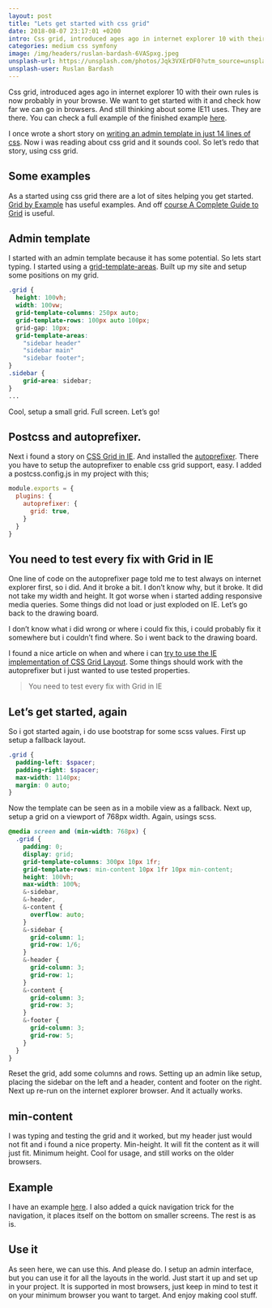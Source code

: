 ```yaml
---
layout: post
title: "Lets get started with css grid"
date: 2018-08-07 23:17:01 +0200
intro: Css grid, introduced ages ago in internet explorer 10 with their own rules is now probably in your browse. We want to get started with it and check how far we can go in browsers. And still thinking about some IE11 uses. They are there. You can check a full example of the finished example.
categories: medium css symfony
image: /img/headers/ruslan-bardash-6VASpxg.jpeg
unsplash-url: https://unsplash.com/photos/Jqk3VXErDF0?utm_source=unsplash&utm_medium=referral&utm_content=creditCopyText
unsplash-user: Ruslan Bardash
---
```


Css grid, introduced ages ago in internet explorer 10 with their own rules is now probably in your browse. We want to get started with it and check how far we can go in browsers. And still thinking about some IE11 uses. They are there. You can check a full example of the finished example [here](https://disjfa.github.io/bootstrap-tricks/grid-it/).

I once wrote a short story on [writing an admin template in just 14 lines of css](https://medium.com/@disjfa/writing-an-admin-template-in-14-lines-of-css-using-bootstrap-786277da50a4). Now i was reading about css grid and it sounds cool. So let’s redo that story, using css grid.

## Some examples
As a started using css grid there are a lot of sites helping you get started. [Grid by Example](https://gridbyexample.com/) has useful examples. And off [course A Complete Guide to Grid](https://css-tricks.com/snippets/css/complete-guide-grid/) is useful.

## Admin template
I started with an admin template because it has some potential. So lets start typing. I started using a [grid-template-areas](https://css-tricks.com/snippets/css/complete-guide-grid/#article-header-id-14). Built up my site and setup some positions on my grid.

```scss
.grid {
  height: 100vh;
  width: 100vw;
  grid-template-columns: 250px auto;
  grid-template-rows: 100px auto 100px;
  grid-gap: 10px;
  grid-template-areas: 
    "sidebar header"
    "sidebar main"
    "sidebar footer";
}
.sidebar {
    grid-area: sidebar;
}
...
```
Cool, setup a small grid. Full screen. Let’s go!

## Postcss and autoprefixer.
Next i found a story on [CSS Grid in IE](https://css-tricks.com/css-grid-in-ie-css-grid-and-the-new-autoprefixer/). And installed the [autoprefixer](https://github.com/postcss/autoprefixer). There you have to setup the autoprefixer to enable css grid support, easy. I added a postcss.config.js in my project with this;

```js
module.exports = {
  plugins: {
    autoprefixer: {
      grid: true,
    }
  }
}
```

## You need to test every fix with Grid in IE
One line of code on the autoprefixer page told me to test always on internet explorer first, so i did. And it broke a bit. I don’t know why, but it broke. It did not take my width and height. It got worse when i started adding responsive media queries. Some things did not load or just exploded on IE. Let’s go back to the drawing board.

I don’t know what i did wrong or where i could fix this, i could probably fix it somewhere but i couldn’t find where. So i went back to the drawing board.

I found a nice article on when and where i can [try to use the IE implementation of CSS Grid Layout](https://rachelandrew.co.uk/archives/2016/11/26/should-i-try-to-use-the-ie-implementation-of-css-grid-layout/). Some things should work with the autoprefixer but i just wanted to use tested properties.

> You need to test every fix with Grid in IE

## Let’s get started, again
So i got started again, i do use bootstrap for some scss values. First up setup a fallback layout.

```scss
.grid {
  padding-left: $spacer;
  padding-right: $spacer;
  max-width: 1140px;
  margin: 0 auto;
}
```

Now the template can be seen as in a mobile view as a fallback. Next up, setup a grid on a viewport of 768px width. Again, usings scss.

```scss
@media screen and (min-width: 768px) {
  .grid {
    padding: 0;
    display: grid;
    grid-template-columns: 300px 10px 1fr;
    grid-template-rows: min-content 10px 1fr 10px min-content;
    height: 100vh;
    max-width: 100%;
    &-sidebar,
    &-header,
    &-content {
      overflow: auto;
    }
    &-sidebar {
      grid-column: 1;
      grid-row: 1/6;
    }
    &-header {
      grid-column: 3;
      grid-row: 1;
    }
    &-content {
      grid-column: 3;
      grid-row: 3;
    }
    &-footer {
      grid-column: 3;
      grid-row: 5;
    }
  }
}
```

Reset the grid, add some columns and rows. Setting up an admin like setup, placing the sidebar on the left and a header, content and footer on the right. Next up re-run on the internet explorer browser. And it actually works.

## min-content
I was typing and testing the grid and it worked, but my header just would not fit and i found a nice property. Min-height. It will fit the content as it will just fit. Minimum height. Cool for usage, and still works on the older browsers.

## Example
I have an example [here](https://disjfa.github.io/bootstrap-tricks/grid-it/). I also added a quick navigation trick for the navigation, it places itself on the bottom on smaller screens. The rest is as is.

## Use it
As seen here, we can use this. And please do. I setup an admin interface, but you can use it for all the layouts in the world. Just start it up and set up in your project. It is supported in most browsers, just keep in mind to test it on your minimum browser you want to target. And enjoy making cool stuff.
